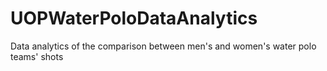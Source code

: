 # UOPWaterPoloDataAnalytics
Data analytics of the comparison between men's and women's water polo teams' shots
